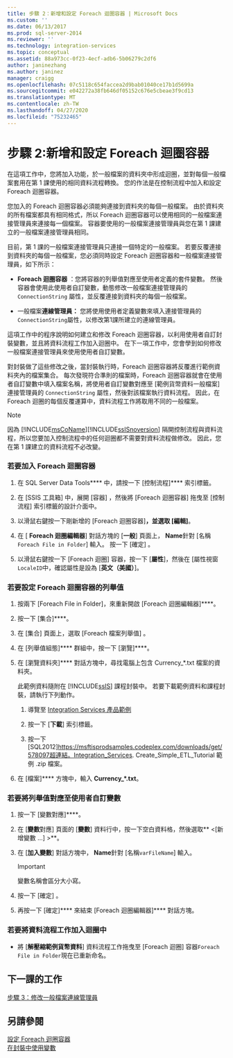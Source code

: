 ```yaml
---
title: 步驟 2：新增和設定 Foreach 迴圈容器 | Microsoft Docs
ms.custom: ''
ms.date: 06/13/2017
ms.prod: sql-server-2014
ms.reviewer: ''
ms.technology: integration-services
ms.topic: conceptual
ms.assetid: 88a973cc-0f23-4ecf-adb6-5b06279c2df6
author: janinezhang
ms.author: janinez
manager: craigg
ms.openlocfilehash: 07c5118c654faccea2d9bab01040ce17b1d5699a
ms.sourcegitcommit: e042272a38fb646df05152c676e5cbeae3f9cd13
ms.translationtype: MT
ms.contentlocale: zh-TW
ms.lasthandoff: 04/27/2020
ms.locfileid: "75232465"
---
```

# <a name="step-2-adding-and-configuring-the-foreach-loop-container"></a>步驟 2:新增和設定 Foreach 迴圈容器
  在這項工作中，您將加入功能，於一般檔案的資料夾中形成迴圈，並對每個一般檔案套用在第 1 課使用的相同資料流程轉換。 您的作法是在控制流程中加入和設定 Foreach 迴圈容器。  
  
 您加入的 Foreach 迴圈容器必須能夠連接到資料夾的每個一般檔案。 由於資料夾的所有檔案都具有相同格式，所以 Foreach 迴圈容器可以使用相同的一般檔案連接管理員來連接每一個檔案。 容器要使用的一般檔案連接管理員與您在第 1 課建立的一般檔案連接管理員相同。  
  
 目前，第 1 課的一般檔案連接管理員只連接一個特定的一般檔案。 若要反覆連接到資料夾的每個一般檔案，您必須同時設定 Foreach 迴圈容器和一般檔案連接管理員，如下所示：  
  
-   **Foreach 迴圈容器** ：您將容器的列舉值對應至使用者定義的套件變數。 然後容器會使用此使用者自訂變數，動態修改一般檔案連接管理員的 `ConnectionString` 屬性，並反覆連接到資料夾的每個一般檔案。  
  
-   一般檔案**連線管理員：** 您將使用使用者定義變數來填入連接管理員的`ConnectionString`屬性，以修改第1課所建立的連線管理員。  
  
 這項工作中的程序說明如何建立和修改 Foreach 迴圈容器，以利用使用者自訂封裝變數，並且將資料流程工作加入迴圈中。 在下一項工作中，您會學到如何修改一般檔案連接管理員來使用使用者自訂變數。  
  
 對封裝做了這些修改之後，當封裝執行時，Foreach 迴圈容器將反覆進行範例資料夾內的檔案集合。 每次發現符合準則的檔案時，Foreach 迴圈容器就會在使用者自訂變數中填入檔案名稱，將使用者自訂變數對應至 [範例貨幣資料一般檔案] 連接管理員的 `ConnectionString` 屬性，然後對該檔案執行資料流程。 因此，在 Foreach 迴圈的每個反覆運算中，資料流程工作將取用不同的一般檔案。  
  
> [!NOTE]  
>  因為 [!INCLUDE[msCoName](../includes/msconame-md.md)][!INCLUDE[ssISnoversion](../includes/ssisnoversion-md.md)] 隔開控制流程與資料流程，所以您要加入控制流程中的任何迴圈都不需要對資料流程做修改。 因此，您在第 1 課建立的資料流程不必改變。  
  
### <a name="to-add-a-foreach-loop-container"></a>若要加入 Foreach 迴圈容器  
  
1.  在 SQL Server Data Tools**** 中，請按一下 [控制流程]**** 索引標籤。  
  
2.  在 [SSIS 工具箱]  中，展開 [容器]  ，然後將 [Foreach 迴圈容器]  拖曳至 [控制流程]  索引標籤的設計介面中。  
  
3.  以滑鼠右鍵按一下剛新增的 [Foreach 迴圈容器]****，並選取 [編輯]****。  
  
4.  在 [ **Foreach 迴圈編輯器**] 對話方塊的 [**一般**] 頁面上， **Name**針對 [名稱`Foreach File in Folder`] 輸入。 按一下 [確定]  。  
  
5.  以滑鼠右鍵按一下 [Foreach 迴圈] 容器，按一下 [**屬性**]，然後在 [屬性視窗`LocaleID`中，確認屬性是設為 [**英文（美國）**]。  
  
### <a name="to-configure-the-enumerator-for-the-foreach-loop-container"></a>若要設定 Foreach 迴圈容器的列舉值  
  
1.  按兩下 [Foreach File in Folder]，來重新開啟 [Foreach 迴圈編輯器]****。  
  
2.  按一下 [集合]****。  
  
3.  在 [集合]  頁面上，選取 [Foreach 檔案列舉值]  。  
  
4.  在 [列舉值組態]**** 群組中，按一下 [瀏覽]****。  
  
5.  在 [瀏覽資料夾]**** 對話方塊中，尋找電腦上包含 Currency_*.txt 檔案的資料夾。  
  
     此範例資料隨附在 [!INCLUDE[ssIS](../includes/ssis-md.md)] 課程封裝中。 若要下載範例資料和課程封裝，請執行下列動作。  
  
    1.  導覽至 [Integration Services 產品範例](https://go.microsoft.com/fwlink/?LinkId=275027)  
  
    2.  按一下 [**下載**] 索引標籤。  
  
    3.  按一下 [SQL2012]https://msftisprodsamples.codeplex.com/downloads/get/578097超連結。Integration_Services. Create_Simple_ETL_Tutorial 範例 .zip 檔案。  
  
6.  在 [檔案]**** 方塊中，輸入 **Currency_\*.txt**。  
  
### <a name="to-map-the-enumerator-to-a-user-defined-variable"></a>若要將列舉值對應至使用者自訂變數  
  
1.  按一下 [變數對應]****。  
  
2.  在 [**變數**對應] 頁面的 [**變數**] 資料行中，按一下空白資料格，然後選取** \<[新增變數 ...] >**。  
  
3.  在 [**加入變數**] 對話方塊中， **Name**針對 [名稱`varFileName`] 輸入。  
  
    > [!IMPORTANT]  
    >  變數名稱會區分大小寫。  
  
4.  按一下 [確定]  。  
  
5.  再按一下 [確定]**** 來結束 [Foreach 迴圈編輯器]**** 對話方塊。  
  
### <a name="to-add-the-data-flow-task-to-the-loop"></a>若要將資料流程工作加入迴圈中  
  
-   將 [**解壓縮範例貨幣資料**] 資料流程工作拖曳至 [Foreach 迴圈] 容器`Foreach File in Folder`現在已重新命名。  
  
## <a name="next-lesson-task"></a>下一課的工作  
 [步驟 3：修改一般檔案連線管理員](lesson-2-3-modifying-the-flat-file-connection-manager.md)  
  
## <a name="see-also"></a>另請參閱  
 [設定 Foreach 迴圈容器](control-flow/foreach-loop-container.md)   
 [在封裝中使用變數](use-variables-in-packages.md)  
  
